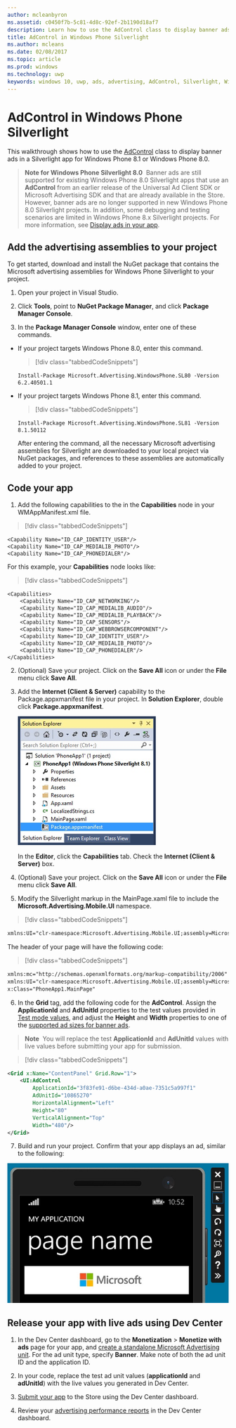```yaml
---
author: mcleanbyron
ms.assetid: c0450f7b-5c81-4d8c-92ef-2b1190d18af7
description: Learn how to use the AdControl class to display banner ads in a Silverlight app for Windows Phone 8.1 or Windows Phone 8.0.
title: AdControl in Windows Phone Silverlight
ms.author: mcleans
ms.date: 02/08/2017
ms.topic: article
ms.prod: windows
ms.technology: uwp
keywords: windows 10, uwp, ads, advertising, AdControl, Silverlight, Windows Phone
---
```


# AdControl in Windows Phone Silverlight

This walkthrough shows how to use the [AdControl](https://msdn.microsoft.com/library/windows/apps/hh524191.aspx) class to display banner ads in a Silverlight app for Windows Phone 8.1 or Windows Phone 8.0.

> **Note for Windows Phone Silverlight 8.0**&nbsp;&nbsp;Banner ads are still supported for existing Windows Phone 8.0 Silverlight apps that use an **AdControl** from an earlier release of the Universal Ad Client SDK or Microsoft Advertising SDK and that are already available in the Store. However, banner ads are no longer supported in new Windows Phone 8.0 Silverlight projects. In addition, some debugging and testing scenarios are limited in Windows Phone 8.x Silverlight projects. For more information, see [Display ads in your app](display-ads-in-your-app.md#silverlight_support).

## Add the advertising assemblies to your project

To get started, download and install the NuGet package that contains the Microsoft advertising assemblies for Windows Phone Silverlight to your project.

1.  Open your project in Visual Studio.

2.  Click **Tools**, point to **NuGet Package Manager**, and click **Package Manager Console**.

3.  In the **Package Manager Console** window, enter one of these commands.

  * If your project targets Windows Phone 8.0, enter this command.

      > [!div class="tabbedCodeSnippets"]
      ```syntax
      Install-Package Microsoft.Advertising.WindowsPhone.SL80 -Version 6.2.40501.1
      ```

  * If your project targets Windows Phone 8.1, enter this command.

      > [!div class="tabbedCodeSnippets"]
      ```syntax
      Install-Package Microsoft.Advertising.WindowsPhone.SL81 -Version 8.1.50112
      ```

    After entering the command, all the necessary Microsoft advertising assemblies for Silverlight are downloaded to your local project via NuGet packages, and references to these assemblies are automatically added to your project.

## Code your app


1.  Add the following capabilities to the in the **Capabilities** node in your WMAppManifest.xml file.

  > [!div class="tabbedCodeSnippets"]
  ``` syntax
  <Capability Name="ID_CAP_IDENTITY_USER"/>
  <Capability Name="ID_CAP_MEDIALIB_PHOTO"/>
  <Capability Name="ID_CAP_PHONEDIALER"/>
  ```

  For this example, your **Capabilities** node looks like:

  > [!div class="tabbedCodeSnippets"]
  ``` syntax
  <Capabilities>
      <Capability Name="ID_CAP_NETWORKING"/>
      <Capability Name="ID_CAP_MEDIALIB_AUDIO"/>
      <Capability Name="ID_CAP_MEDIALIB_PLAYBACK"/>
      <Capability Name="ID_CAP_SENSORS"/>
      <Capability Name="ID_CAP_WEBBROWSERCOMPONENT"/>
      <Capability Name="ID_CAP_IDENTITY_USER"/>
      <Capability Name="ID_CAP_MEDIALIB_PHOTO"/>
      <Capability Name="ID_CAP_PHONEDIALER"/>
  </Capabilities>
  ```

2.  (Optional) Save your project. Click on the **Save All** icon or under the **File** menu click **Save All**.

3.  Add the **Internet (Client & Server)** capability to the Package.appxmanifest file in your project. In **Solution Explorer**, double click **Package.appxmanifest**.

    ![wp81silverlightmarkup\-solutionexplorer\-packageappxmanifest](images/13-b98c2a1a-69c3-4018-be0a-6ce010e703e7.jpg)

    In the **Editor**, click the **Capabilities** tab. Check the **Internet (Client & Server)** box.

4.  (Optional) Save your project. Click on the **Save All** icon or under the **File** menu click **Save All**.

5.  Modify the Silverlight markup in the MainPage.xaml file to include the **Microsoft.Advertising.Mobile.UI** namespace.

  > [!div class="tabbedCodeSnippets"]
  ``` xml
  xmlns:UI="clr-namespace:Microsoft.Advertising.Mobile.UI;assembly=Microsoft.Advertising.Mobile.UI"
  ```

  The header of your page will have the following code:

  > [!div class="tabbedCodeSnippets"]
  ``` xml
  xmlns:mc="http://schemas.openxmlformats.org/markup-compatibility/2006"
  xmlns:UI="clr-namespace:Microsoft.Advertising.Mobile.UI;assembly=Microsoft.Advertising.Mobile.UI"
  x:Class="PhoneApp1.MainPage"
  ```

6.  In the **Grid** tag, add the following code for the **AdControl**. Assign the **ApplicationId** and **AdUnitId** properties to the test values provided in [Test mode values](test-mode-values.md), and adjust the **Height** and **Width** properties to one of the [supported ad sizes for banner ads](supported-ad-sizes-for-banner-ads.md).

  > **Note**&nbsp;&nbsp;You will replace the test **ApplicationId** and **AdUnitId** values with live values before submitting your app for submission.

  > [!div class="tabbedCodeSnippets"]
  ``` xml
  <Grid x:Name="ContentPanel" Grid.Row="1">
      <UI:AdControl
          ApplicationId="3f83fe91-d6be-434d-a0ae-7351c5a997f1"
          AdUnitId="10865270"
          HorizontalAlignment="Left"
          Height="80"
          VerticalAlignment="Top"
          Width="480"/>
  </Grid>
  ```

7.  Build and run your project. Confirm that your app displays an ad, similar to the following:

  ![wp81silverlight\-emulatorwithad](images/13-8db1492f-ae1d-439b-9b78-bed8e22fe996.jpg)

## Release your app with live ads using Dev Center

1.  In the Dev Center dashboard, go to the **Monetization** &gt; **Monetize with ads** page for your app, and [create a standalone Microsoft Advertising unit](../publish/monetize-with-ads.md). For the ad unit type, specify **Banner**. Make note of both the ad unit ID and the application ID.

2.  In your code, replace the test ad unit values (**applicationId** and **adUnitId**) with the live values you generated in Dev Center.

3.  [Submit your app](../publish/app-submissions.md) to the Store using the Dev Center dashboard.

4.  Review your [advertising performance reports](../publish/advertising-performance-report.md) in the Dev Center dashboard.


 

